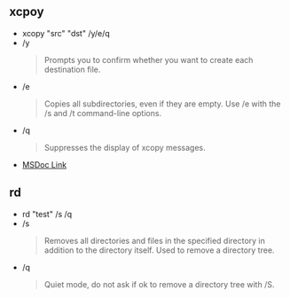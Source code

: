## xcpoy
* xcopy "src" "dst" /y/e/q
* /y 
  > Prompts you to confirm whether you want to create each destination file.
* /e 
  > Copies all subdirectories, even if they are empty. Use /e with the /s and /t command-line options.
* /q 
  > Suppresses the display of xcopy messages.
* [MSDoc Link](https://docs.microsoft.com/en-us/windows-server/administration/windows-commands/xcopy)

## rd
* rd "test" /s /q
* /s
  > Removes all directories and files in the specified directory in addition to the directory itself. Used to remove a directory tree.
* /q
  > Quiet mode, do not ask if ok to remove a directory tree with /S.
